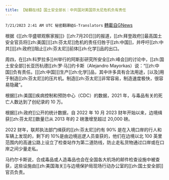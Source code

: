 ```yaml
---
title: 【秘翻在线】国土安全部长：中共国对美国芬太尼危机负有责任
---
```

`7/21/2023 2:41 AM UTC 秘密翻譯組G-Translators` [轉載自GNews](https://gnews.org/articles/1476436)

根据《[[zh:华盛顿观察家报]]》[[zh:7月20日]]的报道，[[zh:拜登政府]]最高国土安全官员将[[zh:美国]][[zh:芬太尼]]危机的责任归咎于[[zh:中国]]，并呼吁[[zh:中共]][[zh:政府]]阻止[[zh:芬太尼]]前体[[zh:化学]]品的出口。

周四，在[[zh:科罗拉多]]州举行的阿斯彭研究所安全[[zh:峰会]]的讨论中，[[zh:国土安全部]]长亚历杭德[[zh:罗·马]]约卡斯（Alejandro Mayorkas）说：“[[zh:中国]]负有责任。\[[[zh:中国]]\]生产[[zh:化学]]品，其中许多具有合法用途，\[以及\]用于制造[[zh:芬太尼]]的压片机。制造[[zh:芬太尼]]非常容易，制造速度极快，很容易隐藏”。

根据[[zh:美国]]疾病控制和预防中心（CDC）的数据，2021 年，与毒品有关的死亡人数达到了创纪录的 10 万。

根据[[zh:政府]]公开的统计数据，自 2022 年 10 月 2023 财年开始以来，边境缉获[[zh:芬太尼]]数量已从 2013 年的 2 磅激增至超过 20,000 磅。

2022 财年，联邦执法部门缉获的[[zh:芬太尼]]约有 90% 是在入境口岸的行人和车辆上发现的，剩下的 10%是由边境巡逻人员查获的，他们在边境以北 100 英里范围内的高速公路上设立了检查站作为第二道防线，防止走私货物通过口岸或在口岸之间少量走私。

马约尔卡斯说，合成毒品或人造毒品也会在全国各大机场的邮件检查设施中被查获，这些设施由[[zh:美国海关]]与边境保护局现场行动办公室的[[zh:国土安全部]]官员负责。
